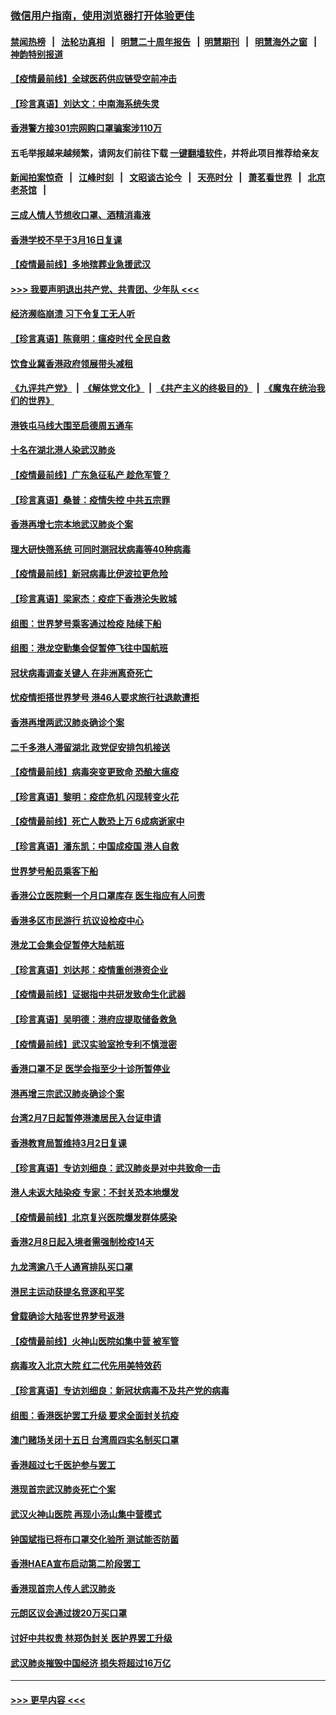 ### [微信用户指南，使用浏览器打开体验更佳](https://github.com/gfw-breaker/banned-news1/blob/master/indexes/wechat-guide.md?t=0)
#### [禁闻热榜](热点新闻.md?t=0)  &nbsp;&nbsp;|&nbsp;&nbsp; [法轮功真相](https://github.com/gfw-breaker/truth/blob/master/README.md?t=0) &nbsp;&nbsp;|&nbsp;&nbsp; [明慧二十周年报告](https://github.com/gfw-breaker/mh-reports/blob/master/README.md?t=0) &nbsp;&nbsp;|&nbsp;&nbsp;[明慧期刊](https://github.com/gfw-breaker/mh-qikan) &nbsp;&nbsp;|&nbsp;&nbsp; [明慧海外之窗](https://github.com/gfw-breaker/mh-news/blob/master/README.md?t=0) &nbsp;&nbsp;|&nbsp;&nbsp; [神韵特别报道](https://github.com/gfw-breaker/mh-news/blob/master/shenyun.md?t=0)
#### [【疫情最前线】全球医药供应链受空前冲击](../pages/nsc415/n11869614.md?t=02161011) 
#### [【珍言真语】刘达文：中南海系统失灵](../pages/nsc415/n11869465.md?t=02161011) 
#### [香港警方接301宗网购口罩骗案涉110万](../pages/nsc415/n11867572.md?t=02161011) 
#### 五毛举报越来越频繁，请网友们前往下载 [一键翻墙软件](https://github.com/gfw-breaker/ssr-accounts)，并将此项目推荐给亲友
#### [新闻拍案惊奇](https://github.com/gfw-breaker/banned-news1/blob/master/pages/link4.md) &nbsp;&nbsp;|&nbsp;&nbsp; [江峰时刻](https://github.com/gfw-breaker/banned-news1/blob/master/pages/link4.md) &nbsp;&nbsp;|&nbsp;&nbsp; [文昭谈古论今](https://github.com/gfw-breaker/banned-news1/blob/master/pages/link4.md) &nbsp;&nbsp;|&nbsp;&nbsp; [天亮时分](https://github.com/gfw-breaker/banned-news1/blob/master/pages/link4.md) &nbsp;&nbsp;|&nbsp;&nbsp; [萧茗看世界](https://github.com/gfw-breaker/banned-news1/blob/master/pages/link4.md) &nbsp;&nbsp;|&nbsp;&nbsp; [北京老茶馆](https://github.com/gfw-breaker/banned-news1/blob/master/pages/link4.md) &nbsp;&nbsp;|&nbsp;&nbsp; 
#### [三成人情人节想收口罩、酒精消毒液](../pages/nsc415/n11867523.md?t=02161011) 
#### [香港学校不早于3月16日复课](../pages/nsc415/n11867498.md?t=02161011) 
#### [【疫情最前线】多地殡葬业急援武汉](../pages/nsc415/n11866914.md?t=02161011) 
#### [>>> 我要声明退出共产党、共青团、少年队 <<<](https://github.com/begood0513/goodnews/blob/master/quit/letter.md) 
#### [经济濒临崩溃 习下令复工无人听](../pages/nsc415/n11867269.md?t=02161011) 
#### [【珍言真语】陈竟明：瘟疫时代 全民自救](../pages/nsc415/n11866765.md?t=02161011) 
#### [饮食业冀香港政府领展带头减租](../pages/nsc415/n11864876.md?t=02161011) 
#### [《九评共产党》](https://github.com/begood0513/9ping.md/blob/master/README.md) &nbsp;|&nbsp; [《解体党文化》](../../../../jtdwh.md/blob/master/README.md)  &nbsp;|&nbsp; [《共产主义的终极目的》](../../../../gczydzjmd.md/blob/master/README.md) &nbsp;|&nbsp; [《魔鬼在统治我们的世界》](../../../../mgztzwmdsj.md/blob/master/README.md) 
#### [港铁屯马线大围至启德周五通车](../pages/nsc415/n11864842.md?t=02161011) 
#### [十名在湖北港人染武汉肺炎](../pages/nsc415/n11864807.md?t=02161011) 
#### [【疫情最前线】广东急征私产 趁危军管？](../pages/nsc415/n11864205.md?t=02161011) 
#### [【珍言真语】桑普：疫情失控 中共五宗罪](../pages/nsc415/n11864157.md?t=02161011) 
#### [香港再增七宗本地武汉肺炎个案](../pages/nsc415/n11862405.md?t=02161011) 
#### [理大研快筛系统 可同时测冠状病毒等40种病毒](../pages/nsc415/n11862376.md?t=02161011) 
#### [【疫情最前线】新冠病毒比伊波拉更危险](../pages/nsc415/n11862199.md?t=02161011) 
#### [【珍言真语】梁家杰：疫症下香港沦失败城](../pages/nsc415/n11861588.md?t=02161011) 
#### [组图：世界梦号乘客通过检疫 陆续下船](../pages/nsc415/n11858302.md?t=02161011) 
#### [组图：港龙空勤集会促暂停飞往中国航班](../pages/nsc415/n11858190.md?t=02161011) 
#### [冠状病毒调查关键人 在非洲离奇死亡](../pages/nsc415/n11859798.md?t=02161011) 
#### [忧疫情拒搭世界梦号 港46人要求旅行社退款遭拒](../pages/nsc415/n11859849.md?t=02161011) 
#### [香港再增两武汉肺炎确诊个案](../pages/nsc415/n11859833.md?t=02161011) 
#### [二千多港人滞留湖北 政党促安排包机接送](../pages/nsc415/n11859831.md?t=02161011) 
#### [【疫情最前线】病毒突变更致命 恐酿大瘟疫](../pages/nsc415/n11859604.md?t=02161011) 
#### [【珍言真语】黎明：疫症危机 闪现转变火花](../pages/nsc415/n11859199.md?t=02161011) 
#### [【疫情最前线】死亡人数恐上万 6成病逝家中](../pages/nsc415/n11856687.md?t=02161011) 
#### [【珍言真语】潘东凯：中国成疫国 港人自救](../pages/nsc415/n11856962.md?t=02161011) 
#### [世界梦号船员乘客下船](../pages/nsc415/n11856883.md?t=02161011) 
#### [香港公立医院剩一个月口罩库存 医生指应有人问责](../pages/nsc415/n11856875.md?t=02161011) 
#### [香港多区市民游行 抗议设检疫中心](../pages/nsc415/n11856866.md?t=02161011) 
#### [港龙工会集会促暂停大陆航班](../pages/nsc415/n11856840.md?t=02161011) 
#### [【珍言真语】刘达邦：疫情重创港资企业](../pages/nsc415/n11854274.md?t=02161011) 
#### [【疫情最前线】证据指中共研发致命生化武器](../pages/nsc415/n11853087.md?t=02161011) 
#### [【珍言真语】吴明德：港府应提取储备救急](../pages/nsc415/n11852734.md?t=02161011) 
#### [【疫情最前线】武汉实验室抢专利不慎泄密](../pages/nsc415/n11850310.md?t=02161011) 
#### [香港口罩不足 医学会指至少十诊所暂停业](../pages/nsc415/n11850301.md?t=02161011) 
#### [港再增三宗武汉肺炎确诊个案](../pages/nsc415/n11850328.md?t=02161011) 
#### [台湾2月7日起暂停港澳居民入台证申请](../pages/nsc415/n11850304.md?t=02161011) 
#### [香港教育局暂维持3月2日复课](../pages/nsc415/n11850260.md?t=02161011) 
#### [【珍言真语】专访刘细良：武汉肺炎是对中共致命一击](../pages/nsc415/n11849934.md?t=02161011) 
#### [港人未返大陆染疫 专家：不封关恐本地爆发](../pages/nsc415/n11848021.md?t=02161011) 
#### [【疫情最前线】北京复兴医院爆发群体感染](../pages/nsc415/n11847626.md?t=02161011) 
#### [香港2月8日起入境者需强制检疫14天](../pages/nsc415/n11847658.md?t=02161011) 
#### [九龙湾逾八千人通宵排队买口罩](../pages/nsc415/n11847647.md?t=02161011) 
#### [港民主运动获提名竞逐和平奖](../pages/nsc415/n11847633.md?t=02161011) 
#### [曾载确诊大陆客世界梦号返港](../pages/nsc415/n11847608.md?t=02161011) 
#### [【疫情最前线】火神山医院如集中营 被军管](../pages/nsc415/n11847524.md?t=02161011) 
#### [病毒攻入北京大院 红二代先用美特效药](../pages/nsc415/n11847427.md?t=02161011) 
#### [【珍言真语】专访刘细良：新冠状病毒不及共产党的病毒](../pages/nsc415/n11847164.md?t=02161011) 
#### [组图：香港医护罢工升级 要求全面封关抗疫](../pages/nsc415/n11844107.md?t=02161011) 
#### [澳门赌场关闭十五日 台湾周四实名制买口罩](../pages/nsc415/n11845083.md?t=02161011) 
#### [香港超过七千医护参与罢工](../pages/nsc415/n11845051.md?t=02161011) 
#### [港现首宗武汉肺炎死亡个案](../pages/nsc415/n11844998.md?t=02161011) 
#### [武汉火神山医院 再现小汤山集中营模式](../pages/nsc415/n11844763.md?t=02161011) 
#### [钟国斌指已将布口罩交化验所 测试能否防菌](../pages/nsc415/n11842783.md?t=02161011) 
#### [香港HAEA宣布启动第二阶段罢工](../pages/nsc415/n11842723.md?t=02161011) 
#### [香港现首宗人传人武汉肺炎](../pages/nsc415/n11842766.md?t=02161011) 
#### [元朗区议会通过拨20万买口罩](../pages/nsc415/n11842754.md?t=02161011) 
#### [讨好中共权贵 林郑伪封关 医护界罢工升级](../pages/nsc415/n11842359.md?t=02161011) 
#### [武汉肺炎摧毁中国经济 损失将超过16万亿](../pages/nsc415/n11839723.md?t=02161011) 

----
#### [ >>> 更早内容 <<< ](../indexes/nsc415-earlier.md)
